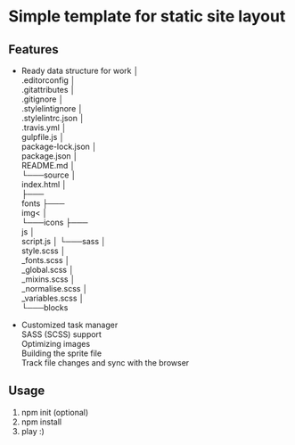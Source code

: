 # Simple template for static site layout

## Features

+ Ready data structure for work
│   <br/>.editorconfig
│   <br/>.gitattributes
│   <br/>.gitignore
│   <br/>.stylelintignore
│   <br/>.stylelintrc.json
│   <br/>.travis.yml
│   <br/>gulpfile.js
│   <br/>package-lock.json
│   <br/>package.json
│   <br/>README.md
│<br/>
└───source
    │   <br/>index.html
    │<br/>
    ├───<br/>fonts
    ├───<br/>img<
    │   <br/>└───icons
    ├───<br/>js
    │       <br/>script.js
    │
    └───sass
        │   <br/>style.scss
        │   <br/>_fonts.scss
        │   <br/>_global.scss
        │   <br/>_mixins.scss
        │   <br/>_normalise.scss
        │   <br/>_variables.scss
        │<br/>
        └───blocks

+ Customized task manager 
<br/>SASS (SCSS) support
<br/>Optimizing images
<br/>Building the sprite file
<br/>Track file changes and sync with the browser

## Usage

1. npm init (optional)
2. npm install
3. play :)
